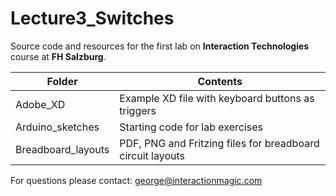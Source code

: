 # Lecture3_Switches

Source code and resources for the first lab on **Interaction Technologies** course at **FH Salzburg**.

| Folder | Contents
| --- | --- |
| Adobe_XD | Example XD file with keyboard buttons as triggers |
| Arduino_sketches | Starting code for lab exercises |
| Breadboard_layouts | PDF, PNG and Fritzing files for breadboard circuit layouts |

For questions please contact: george@interactionmagic.com 
